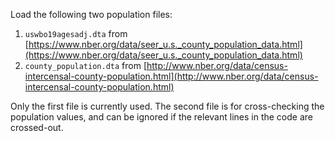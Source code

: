Load the following two population files:

1. `uswbo19agesadj.dta` from [https://www.nber.org/data/seer_u.s._county_population_data.html](https://www.nber.org/data/seer_u.s._county_population_data.html)
2. `county_population.dta` from [http://www.nber.org/data/census-intercensal-county-population.html](http://www.nber.org/data/census-intercensal-county-population.html)

Only the first file is currently used. The second file is for cross-checking
the population values, and can be ignored if the relevant lines in the code
are crossed-out.
